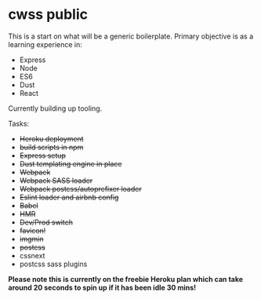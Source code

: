 # cwss public
This is a start on what will be a generic boilerplate.
Primary objective is as a learning experience in:
- Express
- Node
- ES6
- Dust
- React

Currently building up tooling.

Tasks:
- ~~Heroku deployment~~
- ~~build scripts in npm~~
- ~~Express setup~~
- ~~Dust templating engine in place~~
- ~~Webpack~~
- ~~Webpack SASS loader~~
- ~~Webpack postcss/autoprefixer loader~~
- ~~Eslint loader and airbnb config~~
- ~~Babel~~
- ~~HMR~~
- ~~Dev/Prod switch~~
- ~~favicon!~~
- ~~imgmin~~
- ~~postcss~~
- cssnext
- postcss sass plugins


**Please note this is currently on the freebie Heroku plan which can take around 20 seconds to spin up if it has been idle 30 mins!**
